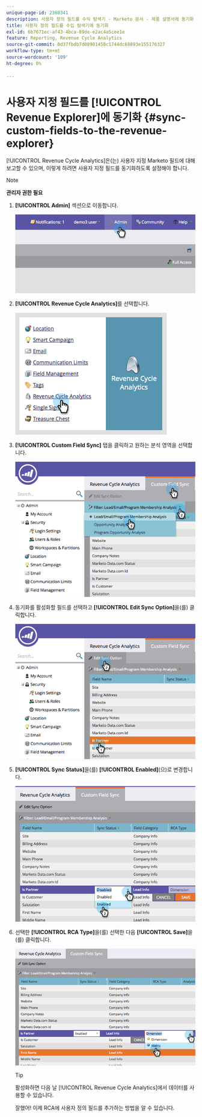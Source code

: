 ```yaml
---
unique-page-id: 2360341
description: 사용자 정의 필드를 수익 탐색기 - Marketo 문서 - 제품 설명서에 동기화
title: 사용자 정의 필드를 수입 탐색기에 동기화
exl-id: 6b7671ec-af43-4bca-89de-e2ac4a5cee1e
feature: Reporting, Revenue Cycle Analytics
source-git-commit: 0d37fbdb7d08901458c1744dc68893e155176327
workflow-type: tm+mt
source-wordcount: '109'
ht-degree: 0%

---
```


# 사용자 지정 필드를 [!UICONTROL Revenue Explorer]에 동기화 {#sync-custom-fields-to-the-revenue-explorer}

[!UICONTROL Revenue Cycle Analytics]은(는) 사용자 지정 Marketo 필드에 대해 보고할 수 있으며, 이렇게 하려면 사용자 지정 필드를 동기화하도록 설정해야 합니다.

>[!NOTE]
>
>**관리자 권한 필요**

1. **[!UICONTROL Admin]** 섹션으로 이동합니다.

   ![](assets/image2014-9-19-9-3a51-3a11.png)

1. **[!UICONTROL Revenue Cycle Analytics]**&#x200B;를 선택합니다.

   ![](assets/image2014-9-19-9-3a51-3a19.png)

1. **[!UICONTROL Custom Field Sync]** 탭을 클릭하고 원하는 분석 영역을 선택합니다.

   ![](assets/image2014-9-19-9-3a51-3a26.png)

1. 동기화를 활성화할 필드를 선택하고 **[!UICONTROL Edit Sync Option]**&#x200B;을(를) 클릭합니다.

   ![](assets/image2014-9-19-9-3a51-3a36.png)

1. **[!UICONTROL Sync Status]**&#x200B;을(를) **[!UICONTROL Enabled]**(으)로 변경합니다.

   ![](assets/image2014-9-19-9-3a51-3a45.png)

1. 선택한 **[!UICONTROL RCA Type]**&#x200B;을(를) 선택한 다음 **[!UICONTROL Save]**&#x200B;을(를) 클릭합니다.

   ![](assets/image2014-9-19-9-3a51-3a52.png)

   >[!TIP]
   >
   >활성화하면 다음 날 [!UICONTROL Revenue Cycle Analytics]에서 데이터를 사용할 수 있습니다.

   잘했어! 이제 RCA에 사용자 정의 필드를 추가하는 방법을 알 수 있습니다.
